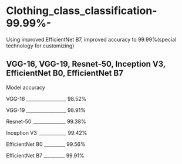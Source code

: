 # Clothing_class_classification-99.99%-
Using improved EfficientNet B7, improved accuracy to 99.99%(special technology for customizing)

## VGG-16, VGG-19, Resnet-50, Inception V3, EfficientNet B0, EfficientNet B7 


Model                      accuracy

VGG-16            _________________         98.52%

VGG-19            _________________         98.91%

Resnet-50         ______________         99.38%

Inception V3      ____________        99.42%
 
EfficientNet B0   _________        99.56%

EfficientNet B7   _________        99.91%
